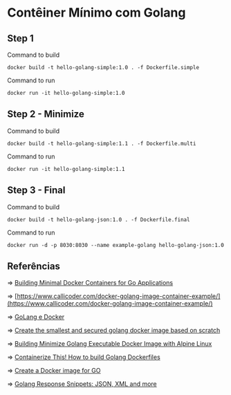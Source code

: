 # Contêiner Mínimo com Golang


## Step 1

Command to build

```shell
docker build -t hello-golang-simple:1.0 . -f Dockerfile.simple
```

Command to run

```shell
docker run -it hello-golang-simple:1.0
```

## Step 2 - Minimize

Command to build

```shell
docker build -t hello-golang-simple:1.1 . -f Dockerfile.multi
```

Command to run

```shell
docker run -it hello-golang-simple:1.1
```

## Step 3 - Final

Command to build

```shell
docker build -t hello-golang-json:1.0 . -f Dockerfile.final
```

Command to run

```shell
docker run -d -p 8030:8030 --name example-golang hello-golang-json:1.0 
```


## Referências

&#8658; [Building Minimal Docker Containers for Go Applications](https://rollout.io/blog/building-minimal-docker-containers-for-go-applications/)

&#8658; [https://www.callicoder.com/docker-golang-image-container-example/](https://www.callicoder.com/docker-golang-image-container-example/)

&#8658; [GoLang e Docker](https://medium.com/trainingcenter/golang-e-docker-d2d9dedd82c0)

&#8658; [Create the smallest and secured golang docker image based on scratch](https://medium.com/@chemidy/create-the-smallest-and-secured-golang-docker-image-based-on-scratch-4752223b7324)

&#8658; [Building Minimize Golang Executable Docker Image with Alpine Linux](https://dinolai.com/notes/golang/minimize-golang-executable-docker-image-with-alpine-linux.html)

&#8658; [Containerize This! How to build Golang Dockerfiles](https://www.cloudreach.com/en/resources/blog/cts-build-golang-dockerfiles/)

&#8658; [Create a Docker image for GO](https://codefresh.io/docs/docs/learn-by-example/golang/golang-hello-world/)

&#8658; [Golang Response Snippets: JSON, XML and more](https://www.alexedwards.net/blog/golang-response-snippets)